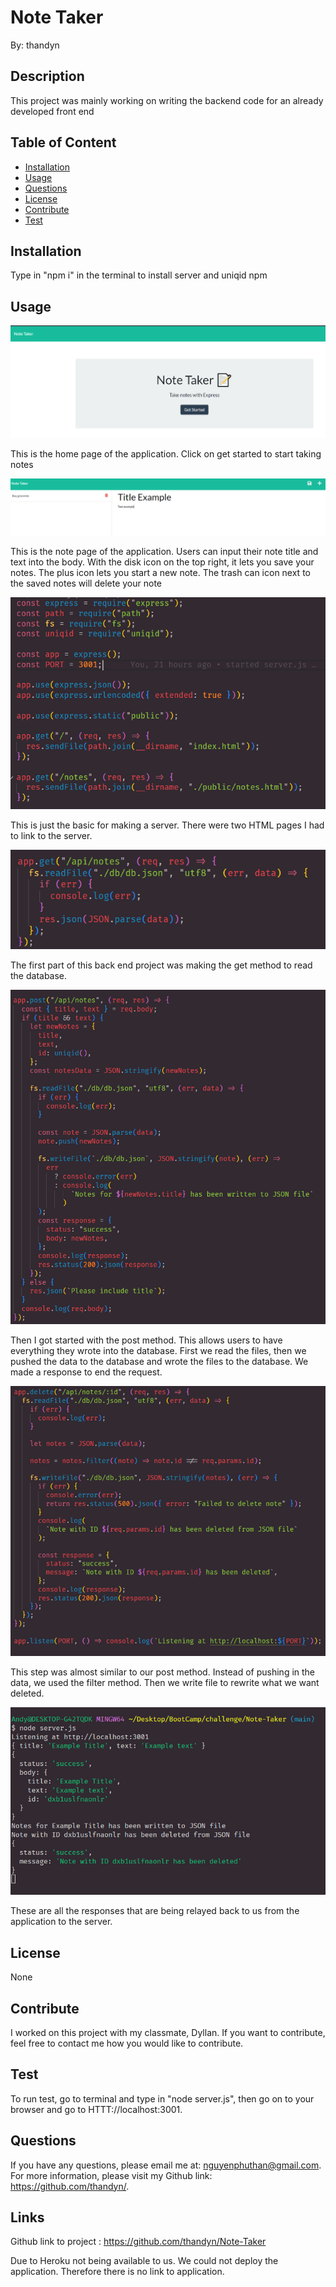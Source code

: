 # Note Taker
By: thandyn

## Description
This project was mainly working on writing the backend code for an already developed front end 

## Table of Content 
  - [Installation](#installation)
  - [Usage](#usage)
  - [Questions](#questions)
  - [License](#license)
  - [Contribute](#contribute)
  - [Test](#test)

## Installation
Type in "npm i" in the terminal to install server and uniqid npm

## Usage
![home page](./images/ss1.PNG)

This is the home page of the application. Click on get started to start taking notes

![note page](./images/ss2.PNG)

This is the note page of the application. Users can input their note title and text into the body. With the disk icon on the top right, it lets you save your notes. The plus icon lets you start a new note. The trash can icon next to the saved notes will delete your note 

![alt text](./images/ss3.PNG)

This is just the basic for making a server. There were two HTML pages I had to link to the server. 

![alt text](./images/ss4.PNG)

The first part of this back end project was making the get method to read the database. 

![alt text](./images/ss5.PNG)

Then I got started with the post method. This allows users to have everything they wrote into the database. First we read the files, then we pushed the data to the database and wrote the files to the database. We made a response to end the request. 

![alt text](./images/ss6.PNG)

This step was almost similar to our post method. Instead of pushing in the data, we used the filter method. Then we write file to rewrite what we want deleted. 

![alt text](./images/ss7.PNG)

These are all the responses that are being relayed back to us from the application to the server. 

## License
None

## Contribute
I worked on this project with my classmate, Dyllan. If you want to contribute, feel free to contact me how you would like to contribute. 

## Test
To run test, go to terminal and type in "node server.js", then go on to your browser and go to HTTT://localhost:3001. 

## Questions
If you have any questions, please email me at: nguyenphuthan@gmail.com. 
For more information, please visit my Github link: https://github.com/thandyn/.

## Links 

Github link to project : https://github.com/thandyn/Note-Taker

Due to Heroku not being available to us. We could not deploy the application. Therefore there is no link to application. 
